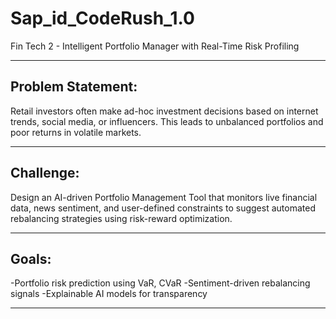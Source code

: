 # Sap_id_CodeRush_1.0
Fin Tech 2 - Intelligent Portfolio Manager with Real-Time Risk Profiling

---

## Problem Statement:

Retail investors often make ad-hoc investment decisions based on internet trends, social
media, or influencers. This leads to unbalanced portfolios and poor returns in volatile
markets.

---

## Challenge:
Design an AI-driven Portfolio Management Tool that monitors live financial data, news
sentiment, and user-defined constraints to suggest automated rebalancing strategies using
risk-reward optimization.

---

## Goals:

-Portfolio risk prediction using VaR, CVaR
-Sentiment-driven rebalancing signals
-Explainable AI models for transparency

---
